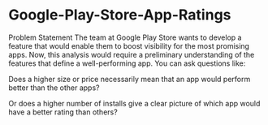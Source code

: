# Google-Play-Store-App-Ratings
Problem Statement
The team at Google Play Store wants to develop a feature that would enable them to boost visibility for the most promising apps. Now, this analysis would require a preliminary understanding of the features that define a well-performing app. You can ask questions like:

Does a higher size or price necessarily mean that an app would perform better than the other apps?

Or does a higher number of installs give a clear picture of which app would have a better rating than others?
